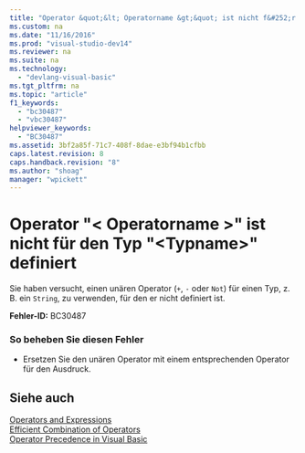 ```yaml
---
title: "Operator &quot;&lt; Operatorname &gt;&quot; ist nicht f&#252;r den Typ &quot;&lt;Typname&gt;&quot; definiert"
ms.custom: na
ms.date: "11/16/2016"
ms.prod: "visual-studio-dev14"
ms.reviewer: na
ms.suite: na
ms.technology: 
  - "devlang-visual-basic"
ms.tgt_pltfrm: na
ms.topic: "article"
f1_keywords: 
  - "bc30487"
  - "vbc30487"
helpviewer_keywords: 
  - "BC30487"
ms.assetid: 3bf2a85f-71c7-408f-8dae-e3bf94b1cfbb
caps.latest.revision: 8
caps.handback.revision: "8"
ms.author: "shoag"
manager: "wpickett"
---
```

# Operator &quot;&lt; Operatorname &gt;&quot; ist nicht f&#252;r den Typ &quot;&lt;Typname&gt;&quot; definiert
Sie haben versucht, einen unären Operator \(`+`, `-` oder `Not`\) für einen Typ, z. B. ein `String`, zu verwenden, für den er nicht definiert ist.  
  
 **Fehler\-ID:** BC30487  
  
### So beheben Sie diesen Fehler  
  
-   Ersetzen Sie den unären Operator mit einem entsprechenden Operator für den Ausdruck.  
  
## Siehe auch  
 [Operators and Expressions](../Topic/Operators%20and%20Expressions%20in%20Visual%20Basic.md)   
 [Efficient Combination of Operators](../Topic/Efficient%20Combination%20of%20Operators%20\(Visual%20Basic\).md)   
 [Operator Precedence in Visual Basic](../Topic/Operator%20Precedence%20in%20Visual%20Basic.md)